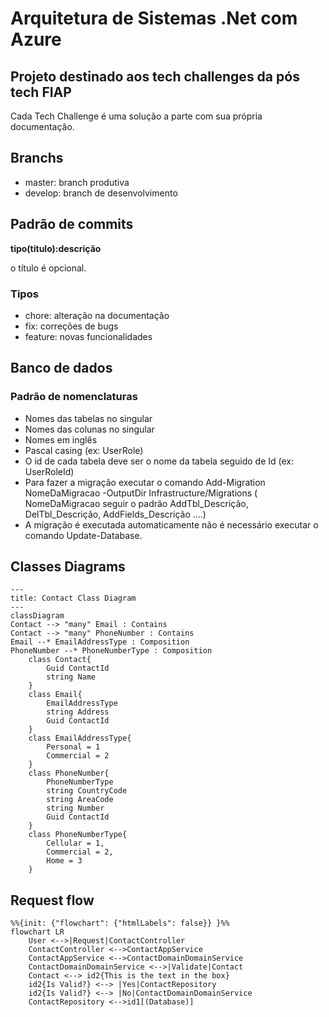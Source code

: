 # Arquitetura de Sistemas .Net com Azure

## Projeto destinado aos tech challenges da pós tech FIAP

Cada Tech Challenge é uma solução a parte com sua própria documentação.

## Branchs
- master: branch produtiva
- develop: branch de desenvolvimento

## Padrão de commits
**tipo(titulo):descrição**

o título é opcional.

### Tipos
- chore: alteração na documentação
- fix: correções de bugs
- feature: novas funcionalidades

## Banco de dados
### Padrão de nomenclaturas

- Nomes das tabelas no singular
- Nomes das colunas no singular
- Nomes em inglês
- Pascal casing (ex: UserRole)
- O id de cada tabela deve ser o nome da tabela seguido de Id (ex: UserRoleId)
- Para fazer a migração executar o comando Add-Migration NomeDaMigracao -OutputDir Infrastructure/Migrations ( NomeDaMigracao seguir o padrão AddTbl_Descrição, DelTbl_Descrição, AddFields_Descrição ....)
- A migração é executada automaticamente não é necessário executar o comando Update-Database.


## Classes Diagrams

```mermaid
---
title: Contact Class Diagram
---
classDiagram
Contact --> "many" Email : Contains
Contact --> "many" PhoneNumber : Contains
Email --* EmailAddressType : Composition
PhoneNumber --* PhoneNumberType : Composition
    class Contact{
        Guid ContactId
        string Name
    }
    class Email{
        EmailAddressType
        string Address
        Guid ContactId
    }
    class EmailAddressType{
        Personal = 1
        Commercial = 2
    }
    class PhoneNumber{
        PhoneNumberType
        string CountryCode
        string AreaCode
        string Number
        Guid ContactId
    }
    class PhoneNumberType{
        Cellular = 1,
        Commercial = 2,
        Home = 3
    }
```


## Request flow

```mermaid
%%{init: {"flowchart": {"htmlLabels": false}} }%%
flowchart LR
    User <-->|Request|ContactController
    ContactController <-->ContactAppService
    ContactAppService <-->ContactDomainDomainService
    ContactDomainDomainService <-->|Validate|Contact
    Contact <--> id2{This is the text in the box}
    id2{Is Valid?} <--> |Yes|ContactRepository
    id2{Is Valid?} <--> |No|ContactDomainDomainService
    ContactRepository <-->id1[(Database)]

```
